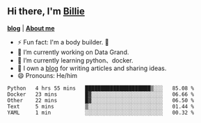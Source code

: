 

## Hi there, I'm [Billie](https://billie52707.cn) 
<strong><a href="https://www.cnblogs.com/billie52707">blog</a></strong> |
  <strong><a href="https://billie52707.cn/about/">About me</a></strong>  

- ⚡  Fun fact: I'm a body builder. 🏃
- 🔭  I’m currently working on Data Grand.
- 🌱  I’m currently learning python、docker.
- 📑  I own a [blog](https://billie52707.cn) for writing articles and sharing ideas.
- 😄  Pronouns: He/him







<!--START_SECTION:waka-->
```text
Python   4 hrs 55 mins   █████████████████████▒░░░   85.08 % 
Docker   23 mins         █▓░░░░░░░░░░░░░░░░░░░░░░░   06.66 % 
Other    22 mins         █▓░░░░░░░░░░░░░░░░░░░░░░░   06.50 % 
Text     5 mins          ▒░░░░░░░░░░░░░░░░░░░░░░░░   01.44 % 
YAML     1 min           ░░░░░░░░░░░░░░░░░░░░░░░░░   00.32 % 
```
<!--END_SECTION:waka-->
